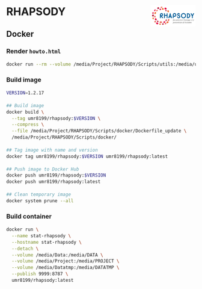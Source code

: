 # RHAPSODY <img src="utils/RHAPSODY_Logo_WEB_Color.png" align="right" width="120" />

## Docker

### Render `howto.html`
``` sh
docker run --rm --volume /media/Project/RHAPSODY/Scripts/utils:/media/utils umr8199/rhapsody:latest Rscript -e 'rmarkdown::render("/media/utils/howto.Rmd", encoding = "UTF-8")'
```

### Build image
``` sh
VERSION=1.2.17

## Build image
docker build \
  --tag umr8199/rhapsody:$VERSION \
  --compress \
  --file /media/Project/RHAPSODY/Scripts/docker/Dockerfile_update \
  /media/Project/RHAPSODY/Scripts/docker/

## Tag image with name and version
docker tag umr8199/rhapsody:$VERSION umr8199/rhapsody:latest

## Push image to Docker Hub
docker push umr8199/rhapsody:$VERSION
docker push umr8199/rhapsody:latest

## Clean temporary image
docker system prune --all
```
 
### Build container
``` sh
docker run \
  --name stat-rhapsody \
  --hostname stat-rhapsody \
  --detach \
  --volume /media/Data:/media/DATA \
  --volume /media/Project:/media/PROJECT \
  --volume /media/Datatmp:/media/DATATMP \
  --publish 9999:8787 \
  umr8199/rhapsody:latest
```
